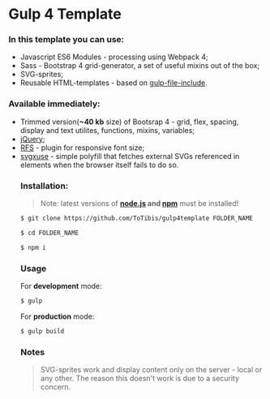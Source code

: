 # Gulp 4 Template
### In this template you can use:
- Javascript ES6 Modules - processing using Webpack 4;
- Sass - Bootstrap 4 grid-generator, a set of useful mixins out of the box;
- SVG-sprites;
- Reusable HTML-templates - based on [gulp-file-include](https://www.npmjs.com/package/gulp-file-include).
### Available immediately:
- Trimmed version(**~40 kb** size) of Bootsrap 4 - grid, flex, spacing, display and text utilites, functions, mixins, variables;
- [jQuery](https://github.com/jquery/jquery);
- [RFS](https://github.com/twbs/rfs) - plugin for responsive font size;
- [svgxuse](https://github.com/Keyamoon/svgxuse) - simple polyfill that fetches external SVGs referenced in <use> elements when the browser itself fails to do so.
	### Installation:
	> Note: latest versions of **[node.js](https://nodejs.org/en/) and [npm](https://www.npmjs.com/)** must be installed!
	```sh
	$ git clone https://github.com/ToTibis/gulp4template FOLDER_NAME
	```
    ```sh
    $ cd FOLDER_NAME
    ```
	```sh
	$ npm i
	```
	### Usage
	For **development** mode:
	```sh
	$ gulp
	```
	For **production** mode:
	```sh
	$ gulp build
	```
	### Notes
	>SVG-sprites work and display content only on the server - local or any other. The reason this doesn't work is due to a security concern.